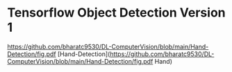 # Tensorflow Object Detection Version 1
https://github.com/bharatc9530/DL-ComputerVision/blob/main/Hand-Detection/fig.pdf
[Hand-Detection](https://github.com/bharatc9530/DL-ComputerVision/blob/main/Hand-Detection/fig.pdf Hand)
